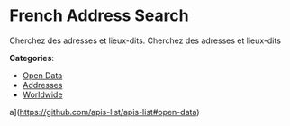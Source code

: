 # French Address Search


Cherchez des adresses et lieux-dits.  Cherchez des adresses et lieux-dits



**Categories**:
- [Open Data](https://github.com/apis-list/apis-list#open-data)
- [Addresses](https://github.com/apis-list/apis-list#addresses)
- [Worldwide](https://github.com/apis-list/apis-list#worldwide)



a](https://github.com/apis-list/apis-list#open-data)







